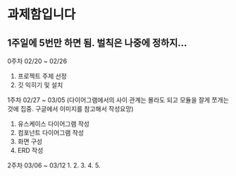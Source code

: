 # 과제함입니다
## 1주일에 5번만 하면 됨. 벌칙은 나중에 정하지...



0주차 02/20 ~ 02/26
1. 프로젝트 주제 선정
2. 깃 익히기 및 설치

1주차 02/27 ~ 03/05
(다이어그램에서의 사이 관계는 몰라도 되고 모듈을 잘게 쪼개는 것에 집중. 구글에서 이미지를 참고해서 작성요망)
1. 유스케이스 다이어그램 작성 
2. 컴포넌트 다이어그램 작성
3. 화면 구성
4. ERD 작성

2주차 03/06 ~ 03/12
1. 
2. 
3. 
4. 
5. 
